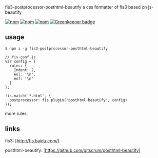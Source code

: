 fis3-postprocessor-posthtml-beautify
a css formatter of fis3 based on js-beautify

[![npm](https://img.shields.io/npm/v/fis3-postprocessor-posthtml-beautifyt.svg?style=flat-square)](https://www.npmjs.com/package/fis3-postprocessor-posthtml-beautify) 
[![npm](https://img.shields.io/npm/dt/fis3-postprocessor-posthtml-beautify.svg?style=flat-square)](https://www.npmjs.com/package/fis3-postprocessor-posthtml-beautify) 
[![npm](https://img.shields.io/npm/dm/fis3-postprocessor-posthtml-beautify.svg?style=flat-square)](https://www.npmjs.com/package/fis3-postprocessor-posthtml-beautify) [![Greenkeeper badge](https://badges.greenkeeper.io/fisker/fis3-postprocessor-posthtml-beautify.svg)](https://greenkeeper.io/)

## usage

    $ npm i -g fis3-postprocessor-posthtml-beautify

```
// fis-conf.js
var config = {
  rules: {
    Indent: 2,
    eol: '\n',
    eof: '\n'
  }
};

fis.match('*.html', {
  postprocessor: fis.plugin('posthtml-beautify', config)
});
```
more rules: 

## links
fis3: [http://fis.baidu.com/]

posthtml-beautify: [https://github.com/gitscrum/posthtml-beautify]
